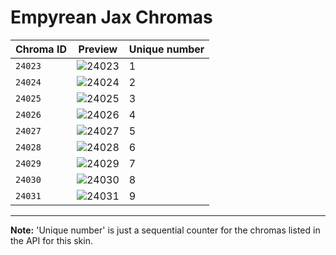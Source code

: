 # Empyrean Jax Chromas

| Chroma ID | Preview | Unique number |
|---|---|---|
| `24023` | ![24023](https://raw.communitydragon.org/latest/plugins/rcp-be-lol-game-data/global/default/v1/champion-chroma-images/24/24023.png) | 1 |
| `24024` | ![24024](https://raw.communitydragon.org/latest/plugins/rcp-be-lol-game-data/global/default/v1/champion-chroma-images/24/24024.png) | 2 |
| `24025` | ![24025](https://raw.communitydragon.org/latest/plugins/rcp-be-lol-game-data/global/default/v1/champion-chroma-images/24/24025.png) | 3 |
| `24026` | ![24026](https://raw.communitydragon.org/latest/plugins/rcp-be-lol-game-data/global/default/v1/champion-chroma-images/24/24026.png) | 4 |
| `24027` | ![24027](https://raw.communitydragon.org/latest/plugins/rcp-be-lol-game-data/global/default/v1/champion-chroma-images/24/24027.png) | 5 |
| `24028` | ![24028](https://raw.communitydragon.org/latest/plugins/rcp-be-lol-game-data/global/default/v1/champion-chroma-images/24/24028.png) | 6 |
| `24029` | ![24029](https://raw.communitydragon.org/latest/plugins/rcp-be-lol-game-data/global/default/v1/champion-chroma-images/24/24029.png) | 7 |
| `24030` | ![24030](https://raw.communitydragon.org/latest/plugins/rcp-be-lol-game-data/global/default/v1/champion-chroma-images/24/24030.png) | 8 |
| `24031` | ![24031](https://raw.communitydragon.org/latest/plugins/rcp-be-lol-game-data/global/default/v1/champion-chroma-images/24/24031.png) | 9 |

---

**Note:** 'Unique number' is just a sequential counter for the chromas listed in the API for this skin.